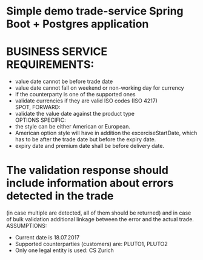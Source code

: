 # Simple demo trade-service Spring Boot + Postgres application	
# BUSINESS SERVICE REQUIREMENTS:
- value date cannot be before trade date
- value date cannot fall on weekend or non-working day for currency
- if the counterparty is one of the supported ones
- validate currencies if they are valid ISO codes (ISO 4217)							
  SPOT, FORWARD:
- validate the value date against the product type							
  OPTIONS SPECIFIC:
- the style can be either American or European.
- American option style will have in addition the excerciseStartDate, which has to be after the trade date 
  but before the expiry date.
- expiry date and premium date shall be before delivery date.
# The validation response should include information about errors detected in the trade 
(in case multiple are detected, all of them should be returned) and in case of bulk validation additional 
linkage between the error and the actual trade.							
   ASSUMPTIONS:
- Current date is 18.07.2017
- Supported counterparties (customers) are: PLUTO1, PLUTO2
- Only one legal entity is used: CS Zurich							

